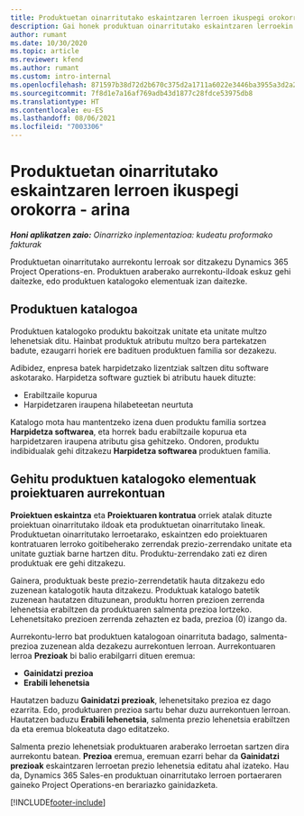 ```yaml
---
title: Produktuetan oinarritutako eskaintzaren lerroen ikuspegi orokorra - arina
description: Gai honek produktuan oinarritutako eskaintzaren lerroekin lan egiteari buruzko informazioa eskaintzen du.
author: rumant
ms.date: 10/30/2020
ms.topic: article
ms.reviewer: kfend
ms.author: rumant
ms.custom: intro-internal
ms.openlocfilehash: 871597b38d72d2b670c375d2a1711a6022e3446ba3955a3d2a233a6486d85f5c
ms.sourcegitcommit: 7f8d1e7a16af769adb43d1877c28fdce53975db8
ms.translationtype: HT
ms.contentlocale: eu-ES
ms.lasthandoff: 08/06/2021
ms.locfileid: "7003306"
---
```

# <a name="product-based-quote-lines-overview---lite"></a>Produktuetan oinarritutako eskaintzaren lerroen ikuspegi orokorra - arina

_**Honi aplikatzen zaio:** Oinarrizko inplementazioa: kudeatu proformako fakturak_

Produktuetan oinarritutako aurrekontu lerroak sor ditzakezu Dynamics 365 Project Operations-en. Produktuen araberako aurrekontu-ildoak eskuz gehi daitezke, edo produktuen katalogoko elementuak izan daitezke.

## <a name="product-catalog"></a>Produktuen katalogoa

Produktuen katalogoko produktu bakoitzak unitate eta unitate multzo lehenetsiak ditu. Hainbat produktuk atributu multzo bera partekatzen badute, ezaugarri horiek ere badituen produktuen familia sor dezakezu. 

Adibidez, enpresa batek harpidetzako lizentziak saltzen ditu software askotarako. Harpidetza software guztiek bi atributu hauek dituzte:

- Erabiltzaile kopurua
- Harpidetzaren iraupena hilabeteetan neurtuta

Katalogo mota hau mantentzeko izena duen produktu familia sortzea **Harpidetza softwarea**, eta horrek badu erabiltzaile kopurua eta harpidetzaren iraupena atributu gisa gehitzeko. Ondoren, produktu indibidualak gehi ditzakezu **Harpidetza softwarea** produktuen familia.

## <a name="add-product-catalog-items-to-a-project-quote"></a>Gehitu produktuen katalogoko elementuak proiektuaren aurrekontuan

**Proiektuen eskaintza** eta **Proiektuaren kontratua** orriek atalak dituzte proiektuan oinarritutako ildoak eta produktuetan oinarritutako lineak. Produktuetan oinarritutako lerroetarako, eskaintzen edo proiektuaren kontratuaren lerroko goitibeherako zerrendak prezio-zerrendako unitate eta unitate guztiak barne hartzen ditu. Produktu-zerrendako zati ez diren produktuak ere gehi ditzakezu.

Gainera, produktuak beste prezio-zerrendetatik hauta ditzakezu edo zuzenean katalogotik hauta ditzakezu. Produktuak katalogo batetik zuzenean hautatzen dituzunean, produktu horren prezioen zerrenda lehenetsia erabiltzen da produktuaren salmenta prezioa lortzeko. Lehenetsitako prezioen zerrenda zehazten ez bada, prezioa (0) izango da.

Aurrekontu-lerro bat produktuen katalogoan oinarrituta badago, salmenta-prezioa zuzenean alda dezakezu aurrekontuen lerroan. Aurrekontuaren lerroa **Prezioak** bi balio erabilgarri dituen eremua:

- **Gainidatzi prezioa**
- **Erabili lehenetsia**

Hautatzen baduzu **Gainidatzi prezioak**, lehenetsitako prezioa ez dago ezarrita. Edo, produktuaren prezioa sartu behar duzu aurrekontuen lerroan. Hautatzen baduzu **Erabili lehenetsia**, salmenta prezio lehenetsia erabiltzen da eta eremua blokeatuta dago editatzeko.

Salmenta prezio lehenetsiak produktuaren araberako lerroetan sartzen dira aurrekontu batean. **Prezioa** eremua, eremuan ezarri behar da **Gainidatzi prezioak** eskaintzaren lerroetan prezio lehenetsia editatu ahal izateko. Hau da, Dynamics 365 Sales-en produktuan oinarritutako lerroen portaeraren gaineko Project Operations-en berariazko gainidazketa.


[!INCLUDE[footer-include](../../includes/footer-banner.md)]